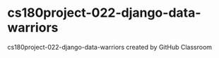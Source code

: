 # cs180project-022-django-data-warriors
cs180project-022-django-data-warriors created by GitHub Classroom
